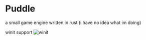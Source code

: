 # Puddle
a small game engine written in rust (i have no idea what im doing)


winit support
![winit](https://media.discordapp.net/attachments/1191025991049555969/1202701882821181481/image.png?ex=65ce6a69&is=65bbf569&hm=2b05d4498a34153db2f0182d8ce3c66fa71177da6f01640bda66dc66507bb45c&=&format=webp&quality=lossless&width=849&height=671)
